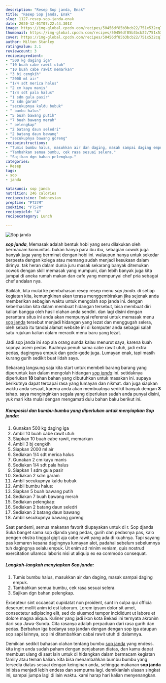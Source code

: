 ```yaml
---
description: "Resep Sop janda, Enak"
title: "Resep Sop janda, Enak"
slug: 1127-resep-sop-janda-enak
date: 2020-12-01T07:22:44.301Z
image: https://img-global.cpcdn.com/recipes/50456df85b3bcb22/751x532cq70/sop-janda-foto-resep-utama.jpg
thumbnail: https://img-global.cpcdn.com/recipes/50456df85b3bcb22/751x532cq70/sop-janda-foto-resep-utama.jpg
cover: https://img-global.cpcdn.com/recipes/50456df85b3bcb22/751x532cq70/sop-janda-foto-resep-utama.jpg
author: Milton Stanley
ratingvalue: 3.1
reviewcount: 3
recipeingredient:
- "500 kg daging iga"
- "10 buah cabe rawit utuh"
- "10 buah cabe rawit memarkan"
- "3 bj cengkih"
- "2000 ml air"
- "1/4 sdt merica halus"
- "2 cm kayu manis"
- "1/4 sdt pala halus"
- "1 sdm gula pasir"
- "2 sdm garam"
- "secukupnya kaldu bubuk"
- " bumbu halus"
- "5 buah bawang putih"
- "7 buah bawang merah"
- " pelengkap"
- "2 batang daun seledri"
- "2 batang daun bawang"
- "secukupnya bawang goreng"
recipeinstructions:
- "Tumis bumbu halus, masukkan air dan daging, masak sampai daging empuk."
- "Tambahkan semua bumbu, cek rasa sesuai selera."
- "Sajikan dgn bahan pelengkap."
categories:
- Resep
tags:
- sop
- janda

katakunci: sop janda 
nutrition: 246 calories
recipecuisine: Indonesian
preptime: "PT37M"
cooktime: "PT57M"
recipeyield: "4"
recipecategory: Lunch

---
```



![Sop janda](https://img-global.cpcdn.com/recipes/50456df85b3bcb22/751x532cq70/sop-janda-foto-resep-utama.jpg)

<b><i>sop janda</i></b>, Memasak adalah bentuk hobi yang seru dilakukan oleh bermacam komunitas. bukan hanya para ibu ibu, sebagian cowok juga banyak juga yang berminat dengan hobi ini. walaupun hanya untuk sekedar berpesta dengan kolega atau memang sudah menjadi kesukaan dalam dirinya. tak heran dalam dunia juru masak sekarang banyak ditemukan cowok dengan skill memasak yang mumpuni, dan lebih banyak juga kita jumpai di aneka rumah makan dan cafe yang mempunyai chef pria sebagai chef andalan nya.

Baiklah, kita mulai ke pembahasan resep resep menu <i>sop janda</i>. di setiap kegiatan kita, kemungkinan akan terasa menggembirakan jika sejenak anda memberikan sebagian waktu untuk mengolah sop janda ini. dengan keberhasilan kita dalam membuat hidangan tersebut, bisa membuat diri kalian bangga oleh hasil olahan anda sendiri. dan lagi disini dengan perantara situs ini anda akan mempunyai referensi untuk memasak menu <u>sop janda</u> tersebut menjadi hidangan yang lezat dan menggugah selera, oleh sebab itu tandai alamat website ini di komputer anda sebagai salah satu rujukan kalian dalam meracik menu baru yang lezat.

Jadi sop janda ini sop ala orang sunda kalau menurut saya, karena kuah sopnya asem pedas. Kuahnya penuh sama cabe rawit utuh, jadi extra pedas, dagingnya empuk dan gede-gede juga. Lumayan enak, tapi masih kurang gurih sedikit buat lidah saya.


Sekarang langsung saja kita start untuk membeli barang barang yang diperuntuk kan dalam mengolah hidangan <u><i>sop janda</i></u> ini. setidaknya diperlukan <b>18</b> bahan bahan yang dibutuhkan untuk masakan ini. supaya berikutnya dapat tercapai rasa yang lumayan dan nikmat. dan juga siapkan waktu anda sesaat, karena anda akan membuatnya sedikit banyak dengan <b>3</b> tahap. saya menginginkan segala yang diperlukan sudah anda punyai disini, yuk mari kita mulai dengan mengamati dulu bahan baku berikut ini.

<!--inarticleads1-->

##### Komposisi dan bumbu-bumbu yang diperlukan untuk menyiapkan Sop janda:

1. Gunakan 500 kg daging iga
1. Ambil 10 buah cabe rawit utuh
1. Siapkan 10 buah cabe rawit, memarkan
1. Ambil 3 bj cengkih
1. Siapkan 2000 ml air
1. Sediakan 1/4 sdt merica halus
1. Gunakan 2 cm kayu manis
1. Sediakan 1/4 sdt pala halus
1. Siapkan 1 sdm gula pasir
1. Sediakan 2 sdm garam
1. Ambil secukupnya kaldu bubuk
1. Ambil  bumbu halus:
1. Siapkan 5 buah bawang putih
1. Sediakan 7 buah bawang merah
1. Sediakan  pelengkap:
1. Sediakan 2 batang daun seledri
1. Sediakan 2 batang daun bawang
1. Ambil secukupnya bawang goreng


Saat pandemi, semua makanan favorit diupayakan untuk di r. Sop djanda Suka banget sama sop djanda yang pedas, gurih dan pedasnya pas, kalo pengen ekstra tinggal gigit aja cabe rawit yang ada di kuahnya. Tapi sayang pas kemaren kesana dagingnya lumayan alot, padahal sebelum sebelumnya tuh dagingnya selalu empuk. Ut enim ad minim veniam, quis nostrud exercitation ullamco laboris nisi ut aliquip ex ea commodo consequat. 

<!--inarticleads2-->

##### Langkah-langkah menyiapkan Sop janda:

1. Tumis bumbu halus, masukkan air dan daging, masak sampai daging empuk.
1. Tambahkan semua bumbu, cek rasa sesuai selera.
1. Sajikan dgn bahan pelengkap.


Excepteur sint occaecat cupidatat non proident, sunt in culpa qui officia deserunt mollit anim id est laborum. Lorem ipsum dolor sit amet, consectetur adipiscing elit, sed do eiusmod tempor incididunt ut labore et dolore magna aliqua. Kuliner yang jadi ikon kota Bekasi ini ternyata akronim dari sop Jawa-Sunda. Cita rasanya adalah perpaduan dari rasa gurih dan pedas. Berbahan iga bedanya sop jandan dengan dengan sop iga ataupun sop sapi lainnya, sop ini ditambahkan cabai rawit utuh di dalamnya. 

Demikian sedikit bahasan olahan tentang bumbu <u>sop janda</u> yang endess. kita ingin anda sudah paham dengan penjabaran diatas, dan kamu dapat membuat ulang di saat lain untuk di hidangkan dalam bermacam kegiatan family atau teman kalian. kita bisa menambahkan bumbu bumbu yang tersedia diatas sesuai dengan keinginan anda, sehingga makanan <b>sop janda</b> ini bisa menjadi lebih endess dan sempurna lagi. demikianlah ulasan singkat ini, sampai jumpa lagi di lain waktu. kami harap hari kalian menyenangkan.
